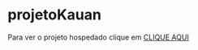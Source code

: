 # projetoKauan
 
Para ver o projeto hospedado clique em <a href="https://kauansundays.github.io/SimuladorDeAppleComJS/">CLIQUE AQUI</a>
